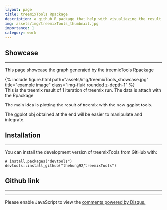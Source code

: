 ```yaml
---
layout: page
title: treemixTools Rpackage
description: a github R package that help with visualiazing the result of treemix program using ggplot
img: assets/img/treemixTools_thumbnail.jpg
importance: 1
category: work
---
```


## Showcase

***

This page showcase the graph generated by the treemixTools Rpackage

<div class="row">
    <div class="col-sm mt-3 mt-md-0">
        {% include figure.html path="assets/img/treemixTools_showcase.jpg" title="example image" class="img-fluid rounded z-depth-1" %}
    </div>
</div>
<div class="caption">
    This is the treemix result of 1 iteration of treemix run. The data is attach with the Rpackage
</div>

The main idea is plotting the result of treemix with the new ggplot tools.

The ggplot obj obtained at the end will be easier to manipulate and integrate.

## Installation

***

You can install the development version of treemixTools from GitHub with:

```
# install.packages("devtools")
devtools::install_github("thehung92/treemixTools")
```

## Github link

***

<div class="social">
  <div class="contact-icons">
    <a href="https://github.com/thehung92/treemixTools" title="GitHub"><i class="fab fa-github"></i></a>
  </div>
</div>

***

<div id="disqus_thread"></div>
<script type="text/javascript">
      var disqus_shortname  = '{{ site.disqus_shortname }}';
      var disqus_identifier = '{{ page.id }}';
      var disqus_title      = {{ page.title | jsonify }};
      (function() {
        var dsq = document.createElement('script'); dsq.type = 'text/javascript'; dsq.async = true;
        dsq.src = '//' + disqus_shortname + '.disqus.com/embed.js';
        (document.getElementsByTagName('head')[0] || document.getElementsByTagName('body')[0]).appendChild(dsq);
      })();
    </script>
<noscript>Please enable JavaScript to view the <a href="http://disqus.com/?ref_noscript">comments powered by Disqus.</a></noscript>